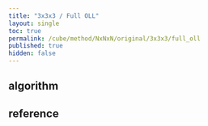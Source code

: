 ```yaml
---
title: "3x3x3 / Full OLL"
layout: single
toc: true
permalink: /cube/method/NxNxN/original/3x3x3/full_oll
published: true
hidden: false
---
```


<head>
  <base target="_blank">
</head>



## algorithm



## reference
